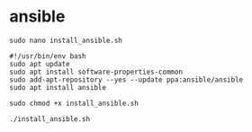 # ansible
```
sudo nano install_ansible.sh
```

```
#!/usr/bin/env bash
sudo apt update
sudo apt install software-properties-common
sudo add-apt-repository --yes --update ppa:ansible/ansible
sudo apt install ansible
```

```
sudo chmod +x install_ansible.sh
```

```
./install_ansible.sh
```
